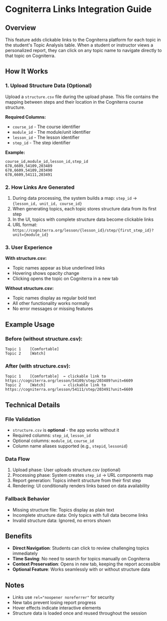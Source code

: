 # Cogniterra Links Integration Guide

## Overview

This feature adds clickable links to the Cogniterra platform for each topic in the student's Topic Analysis table. When a student or instructor views a personalized report, they can click on any topic name to navigate directly to that topic on Cogniterra.

## How It Works

### 1. Upload Structure Data (Optional)

Upload a `structure.csv` file during the upload phase. This file contains the mapping between steps and their location in the Cogniterra course structure.

**Required Columns:**
- `course_id` - The course identifier
- `module_id` - The module/unit identifier
- `lesson_id` - The lesson identifier
- `step_id` - The step identifier

**Example:**
```csv
course_id,module_id,lesson_id,step_id
678,6609,54109,203489
678,6609,54109,203490
678,6609,54111,203491
```

### 2. How Links Are Generated

1. During data processing, the system builds a map: `step_id` → `{lesson_id, unit_id, course_id}`
2. When generating topics, each topic stores structure data from its first step
3. In the UI, topics with complete structure data become clickable links
4. URL format: `https://cogniterra.org/lesson/{lesson_id}/step/{first_step_id}?unit={module_id}`

### 3. User Experience

**With structure.csv:**
- Topic names appear as blue underlined links
- Hovering shows opacity change
- Clicking opens the topic on Cogniterra in a new tab

**Without structure.csv:**
- Topic names display as regular bold text
- All other functionality works normally
- No error messages or missing features

## Example Usage

### Before (without structure.csv):
```
Topic 1    [Comfortable]
Topic 2    [Watch]
```

### After (with structure.csv):
```
Topic 1    [Comfortable]  ← clickable link to https://cogniterra.org/lesson/54109/step/203489?unit=6609
Topic 2    [Watch]        ← clickable link to https://cogniterra.org/lesson/54111/step/203491?unit=6609
```

## Technical Details

### File Validation
- `structure.csv` is **optional** - the app works without it
- Required columns: `step_id`, `lesson_id`
- Optional columns: `module_id`, `course_id`
- Column name aliases supported (e.g., `stepid`, `lessonid`)

### Data Flow
1. Upload phase: User uploads structure.csv (optional)
2. Processing phase: System creates `step_id` → URL components map
3. Report generation: Topics inherit structure from their first step
4. Rendering: UI conditionally renders links based on data availability

### Fallback Behavior
- Missing structure file: Topics display as plain text
- Incomplete structure data: Only topics with full data become links
- Invalid structure data: Ignored, no errors shown

## Benefits

- **Direct Navigation**: Students can click to review challenging topics immediately
- **Time Saving**: No need to search for topics manually on Cogniterra
- **Context Preservation**: Opens in new tab, keeping the report accessible
- **Optional Feature**: Works seamlessly with or without structure data

## Notes

- Links use `rel="noopener noreferrer"` for security
- New tabs prevent losing report progress
- Hover effects indicate interactive elements
- Structure data is loaded once and reused throughout the session

